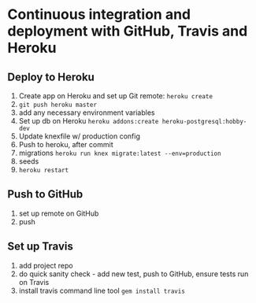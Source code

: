 # Continuous integration and deployment with GitHub, Travis and Heroku

## Deploy to Heroku

1. Create app on Heroku and set up Git remote: `heroku create`
1. `git push heroku master`
1. add any necessary environment variables
1. Set up db on Heroku `heroku addons:create heroku-postgresql:hobby-dev`
1. Update knexfile w/ production config
1. Push to heroku, after commit
1. migrations `heroku run knex migrate:latest --env=production`
1. seeds
1. `heroku restart`

## Push to GitHub

1. set up remote on GitHub
1. push

## Set up Travis

1. add project repo
1. do quick sanity check - add new test, push to GitHub, ensure tests run on Travis
1. install travis command line tool `gem install travis`
